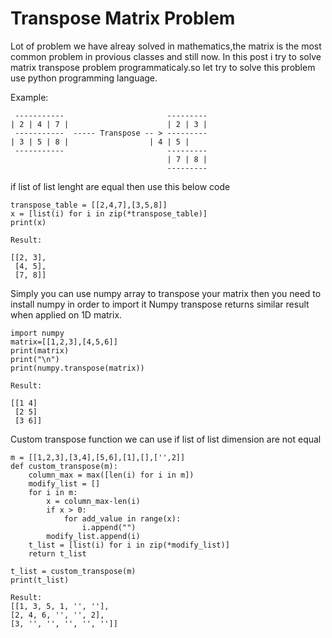 # Transpose Matrix Problem
Lot of problem we have alreay solved in mathematics,the matrix is the most common problem in provious classes and still now. 
In this post i try to solve matrix transpose problem programmaticaly.so let try to solve this problem use python programming language.

Example:
```
 -----------                       ---------
| 2 | 4 | 7 |                      | 2 | 3 |
 -----------  ----- Transpose -- > ---------
| 3 | 5 | 8 |		           | 4 | 5 |
 -----------                       ---------
                                   | 7 | 8 |                            
                                   ---------

```
if list of list lenght are equal then use this below code
```
transpose_table = [[2,4,7],[3,5,8]]
x = [list(i) for i in zip(*transpose_table)]
print(x)

Result:

[[2, 3],
 [4, 5],
 [7, 8]]

```

Simply you can use numpy array to transpose your matrix then you need to install numpy in order to import it Numpy transpose returns similar result when applied on 1D matrix.
```
import numpy
matrix=[[1,2,3],[4,5,6]] 
print(matrix) 
print("\n") 
print(numpy.transpose(matrix))

Result:

[[1 4]
 [2 5]
 [3 6]]

```

Custom transpose function we can use if list of list dimension are not equal
```
m = [[1,2,3],[3,4],[5,6],[1],[],['',2]]
def custom_transpose(m):
	column_max = max([len(i) for i in m])
	modify_list = []
	for i in m:
		x = column_max-len(i)
		if x > 0:
			for add_value in range(x):
				i.append("")
		modify_list.append(i)
	t_list = [list(i) for i in zip(*modify_list)]
	return t_list

t_list = custom_transpose(m)
print(t_list)

Result:
[[1, 3, 5, 1, '', ''], 
[2, 4, 6, '', '', 2], 
[3, '', '', '', '', '']]

```

